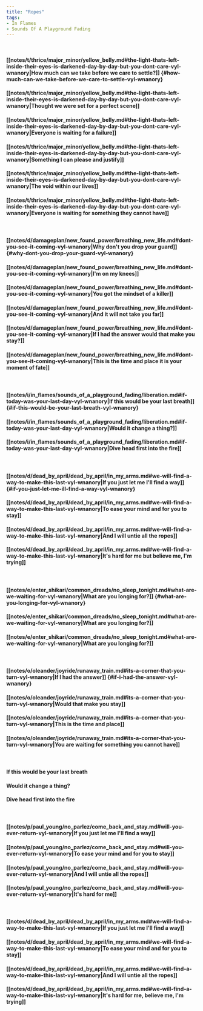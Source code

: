 ```yaml
---
title: "Ropes"
tags:
- In Flames
- Sounds Of A Playground Fading
---
```

&nbsp;
#### [[notes/t/thrice/major_minor/yellow_belly.md#the-light-thats-left-inside-their-eyes-is-darkened-day-by-day-but-you-dont-care-vyl-wnanory|How much can we take before we care to settle?]] {#how-much-can-we-take-before-we-care-to-settle-vyl-wnanory}
#### [[notes/t/thrice/major_minor/yellow_belly.md#the-light-thats-left-inside-their-eyes-is-darkened-day-by-day-but-you-dont-care-vyl-wnanory|Thought we were set for a perfect scene]]
#### [[notes/t/thrice/major_minor/yellow_belly.md#the-light-thats-left-inside-their-eyes-is-darkened-day-by-day-but-you-dont-care-vyl-wnanory|Everyone is waiting for a failure]]
#### [[notes/t/thrice/major_minor/yellow_belly.md#the-light-thats-left-inside-their-eyes-is-darkened-day-by-day-but-you-dont-care-vyl-wnanory|Something I can please and justify]]
#### [[notes/t/thrice/major_minor/yellow_belly.md#the-light-thats-left-inside-their-eyes-is-darkened-day-by-day-but-you-dont-care-vyl-wnanory|The void within our lives]]
#### [[notes/t/thrice/major_minor/yellow_belly.md#the-light-thats-left-inside-their-eyes-is-darkened-day-by-day-but-you-dont-care-vyl-wnanory|Everyone is waiting for something they cannot have]]
&nbsp;
#### [[notes/d/damageplan/new_found_power/breathing_new_life.md#dont-you-see-it-coming-vyl-wnanory|Why don't you drop your guard]] {#why-dont-you-drop-your-guard-vyl-wnanory}
#### [[notes/d/damageplan/new_found_power/breathing_new_life.md#dont-you-see-it-coming-vyl-wnanory|I'm on my knees]]
#### [[notes/d/damageplan/new_found_power/breathing_new_life.md#dont-you-see-it-coming-vyl-wnanory|You got the mindset of a killer]]
#### [[notes/d/damageplan/new_found_power/breathing_new_life.md#dont-you-see-it-coming-vyl-wnanory|And it will not take you far]]
#### [[notes/d/damageplan/new_found_power/breathing_new_life.md#dont-you-see-it-coming-vyl-wnanory|If I had the answer would that make you stay?]]
#### [[notes/d/damageplan/new_found_power/breathing_new_life.md#dont-you-see-it-coming-vyl-wnanory|This is the time and place it is your moment of fate]]
&nbsp;
#### [[notes/i/in_flames/sounds_of_a_playground_fading/liberation.md#if-today-was-your-last-day-vyl-wnanory|If this would be your last breath]] {#if-this-would-be-your-last-breath-vyl-wnanory}
#### [[notes/i/in_flames/sounds_of_a_playground_fading/liberation.md#if-today-was-your-last-day-vyl-wnanory|Would it change a thing?]]
#### [[notes/i/in_flames/sounds_of_a_playground_fading/liberation.md#if-today-was-your-last-day-vyl-wnanory|Dive head first into the fire]]
&nbsp;
#### [[notes/d/dead_by_april/dead_by_april/in_my_arms.md#we-will-find-a-way-to-make-this-last-vyl-wnanory|If you just let me I'll find a way]] {#if-you-just-let-me-ill-find-a-way-vyl-wnanory}
#### [[notes/d/dead_by_april/dead_by_april/in_my_arms.md#we-will-find-a-way-to-make-this-last-vyl-wnanory|To ease your mind and for you to stay]]
#### [[notes/d/dead_by_april/dead_by_april/in_my_arms.md#we-will-find-a-way-to-make-this-last-vyl-wnanory|And I will untie all the ropes]]
#### [[notes/d/dead_by_april/dead_by_april/in_my_arms.md#we-will-find-a-way-to-make-this-last-vyl-wnanory|It's hard for me but believe me, I'm trying]]
&nbsp;
#### [[notes/e/enter_shikari/common_dreads/no_sleep_tonight.md#what-are-we-waiting-for-vyl-wnanory|What are you longing for?]] {#what-are-you-longing-for-vyl-wnanory}
#### [[notes/e/enter_shikari/common_dreads/no_sleep_tonight.md#what-are-we-waiting-for-vyl-wnanory|What are you longing for?]]
#### [[notes/e/enter_shikari/common_dreads/no_sleep_tonight.md#what-are-we-waiting-for-vyl-wnanory|What are you longing for?]]
&nbsp;
#### [[notes/o/oleander/joyride/runaway_train.md#its-a-corner-that-you-turn-vyl-wnanory|If I had the answer]] {#if-i-had-the-answer-vyl-wnanory}
#### [[notes/o/oleander/joyride/runaway_train.md#its-a-corner-that-you-turn-vyl-wnanory|Would that make you stay]]
#### [[notes/o/oleander/joyride/runaway_train.md#its-a-corner-that-you-turn-vyl-wnanory|This is the time and place]]
#### [[notes/o/oleander/joyride/runaway_train.md#its-a-corner-that-you-turn-vyl-wnanory|You are waiting for something you cannot have]]
&nbsp;
#### If this would be your last breath
#### Would it change a thing?
#### Dive head first into the fire
&nbsp;
#### [[notes/p/paul_young/no_parlez/come_back_and_stay.md#will-you-ever-return-vyl-wnanory|If you just let me I'll find a way]]
#### [[notes/p/paul_young/no_parlez/come_back_and_stay.md#will-you-ever-return-vyl-wnanory|To ease your mind and for you to stay]]
#### [[notes/p/paul_young/no_parlez/come_back_and_stay.md#will-you-ever-return-vyl-wnanory|And I will untie all the ropes]]
#### [[notes/p/paul_young/no_parlez/come_back_and_stay.md#will-you-ever-return-vyl-wnanory|It's hard for me]]
&nbsp;
#### [[notes/d/dead_by_april/dead_by_april/in_my_arms.md#we-will-find-a-way-to-make-this-last-vyl-wnanory|If you just let me I'll find a way]]
#### [[notes/d/dead_by_april/dead_by_april/in_my_arms.md#we-will-find-a-way-to-make-this-last-vyl-wnanory|To ease your mind and for you to stay]]
#### [[notes/d/dead_by_april/dead_by_april/in_my_arms.md#we-will-find-a-way-to-make-this-last-vyl-wnanory|And I will untie all the ropes]]
#### [[notes/d/dead_by_april/dead_by_april/in_my_arms.md#we-will-find-a-way-to-make-this-last-vyl-wnanory|It's hard for me, believe me, I'm trying]]
